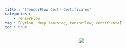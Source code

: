 ```yaml
---
title : "[TensorFlow Cert] Certificates"
categories : 
    - TensorFlow
tag : [Python, deep learning, tensorflow, certificate]
toc : true
---
```

<center><img src="https://user-images.githubusercontent.com/92680829/138948486-176f65c0-0438-4ae2-a1a6-d4848f6cbe24.jpg"></center>